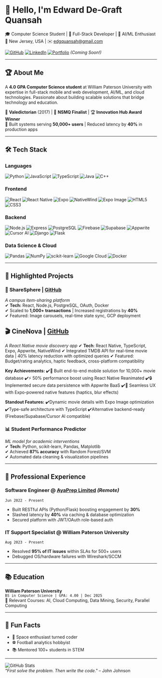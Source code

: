 # 👋 Hello, I'm Edward De-Graft Quansah 

🎓 Computer Science Student | 🚀 Full-Stack Developer | 🧠 AI/ML Enthusiast  
📍 New Jersey, USA | ✉️ [edgquansah@gmail.com](mailto:edgquansah@gmail.com)  

[![GitHub](https://img.shields.io/badge/GitHub-ede--graft-181717?logo=github)](https://github.com/ede-graft)
[![LinkedIn](https://img.shields.io/badge/LinkedIn-De--Graft-0A66C2?logo=linkedin)](https://linkedin.com/in/de-graft/)
[![Portfolio](https://img.shields.io/badge/🌐_Portfolio-Coming_Soon-FF7139?logo=react)](https://) *(Coming Soon!)*

---

## 🏆 About Me
A **4.0 GPA Computer Science student** at William Paterson University with expertise in full-stack mobile and web development, AI/ML, and cloud technologies. Passionate about building scalable solutions that bridge technology and education.  

🔹 **Valedictorian** (2017) | 🏅 **NSMQ Finalist** | 🏆 **Innovation Hub Award Winner**  
🔹 Built systems serving **50,000+ users** | Reduced latency by **40%** in production apps  

---

## 🛠️ Tech Stack

### **Languages**  
![Python](https://img.shields.io/badge/Python-3776AB?logo=python&logoColor=white)
![JavaScript](https://img.shields.io/badge/JavaScript-F7DF1E?logo=javascript&logoColor=black)
![TypeScript](https://img.shields.io/badge/TypeScript-3178C6?logo=typescript&logoColor=white)
![Java](https://img.shields.io/badge/Java-007396?logo=java&logoColor=white)
![C++](https://img.shields.io/badge/C++-00599C?logo=c%2B%2B&logoColor=white)

### **Frontend**  
![React](https://img.shields.io/badge/React-61DAFB?logo=react&logoColor=black)
![React Native](https://img.shields.io/badge/React_Native-0.79.3-61DAFB?logo=react&logoColor=white)
![Expo](https://img.shields.io/badge/Expo-53.0.10-000020?logo=expo&logoColor=white)
![NativeWind](https://img.shields.io/badge/NativeWind-4.1.23-06B6D4?logo=tailwind-css&logoColor=white)
![Expo Image](https://img.shields.io/badge/Expo_Image-2.2.0-000020?logo=expo&logoColor=white)
![HTML5](https://img.shields.io/badge/HTML5-E34F26?logo=html5&logoColor=white)
![CSS3](https://img.shields.io/badge/CSS3-1572B6?logo=css3&logoColor=white)

### **Backend**  
![Node.js](https://img.shields.io/badge/Node.js-339933?logo=node.js&logoColor=white)
![Express](https://img.shields.io/badge/Express-000000?logo=express&logoColor=white)
![PostgreSQL](https://img.shields.io/badge/SQL-4479A1?logo=postgresql&logoColor=white)
![Firebase](https://img.shields.io/badge/Firebase-FFCA28?logo=firebase&logoColor=black)
![Supabase](https://img.shields.io/badge/Supabase-3ECF8E?logo=supabase&logoColor=white)
![Appwrite](https://img.shields.io/badge/Appwrite-0.9.2-F02E65?logo=appwrite&logoColor=white)
![Cursor AI](https://img.shields.io/badge/Cursor_AI-000000?logo=cursor&logoColor=white)
![Django](https://img.shields.io/badge/Django-092E20?logo=django&logoColor=white)
![Flask](https://img.shields.io/badge/Flask-000000?logo=flask&logoColor=white)

### **Data Science & Cloud**  
![Pandas](https://img.shields.io/badge/Pandas-150458?logo=pandas&logoColor=white)
![NumPy](https://img.shields.io/badge/NumPy-013243?logo=numpy&logoColor=white)
![scikit-learn](https://img.shields.io/badge/scikit--learn-F7931E?logo=scikit-learn&logoColor=white)
![Google Cloud](https://img.shields.io/badge/GCP-4285F4?logo=google-cloud&logoColor=white)
![Docker](https://img.shields.io/badge/Docker-2496ED?logo=docker&logoColor=white)

---

## 💼 Highlighted Projects

### 🚀 **ShareSphere** | [GitHub](https://github.com/ede-graft/ShareSphere)  
*A campus item-sharing platform*  
✔ **Tech:** React, Node.js, PostgreSQL, OAuth, Docker  
✔ Scaled to **1,000+ transactions** | Increased registrations by **40%**  
✔ Featured: Image carousels, real-time state sync, GCP deployment  

## 🎬 CineNova | [GitHub](https://github.com/ede-graft/CineNova)
*A React Native movie discovery app*
✔ **Tech**: React Native, TypeScript, Expo, Appwrite, NativeWind
✔ Integrated TMDB API for real-time movie data | 40% latency reduction with optimized queries
✔ Featured: Budget/rating analytics, haptic feedback, cross-platform compatibility

**Key Achievements:**
✔️🎥 Built end-to-end mobile solution for 10,000+ movie database
✔️⚡ 50% performance boost using React Native Reanimated
✔️🔒 Implemented secure data persistence with Appwrite BaaS
✔️📱 Seamless UX with Expo-powered native features (haptics, blur effects)

**Standout Features:**
✔️Dynamic movie details with Expo Image optimization
✔️Type-safe architecture with TypeScript
✔️Alternative backend-ready (Firebase/Supabase/Cursor AI compatible)

### 📊 **Student Performance Predictor**  
*ML model for academic interventions*  
✔ **Tech:** Python, scikit-learn, Pandas, Matplotlib  
✔ Achieved **87% accuracy** with Random Forest/SVM  
✔ Automated data cleaning & visualization pipelines  

---

## 🏢 Professional Experience

### **Software Engineer** @ [AyaPrep Limited](https://ayaprep.com) *(Remote)*  
`Jun 2022 - Present`  
- Built RESTful APIs (Python/Flask) boosting engagement by **30%**  
- Slashed latency by **40%** via caching & database optimization  
- Secured platform with JWT/OAuth role-based auth  

### **IT Support Specialist** @ William Paterson University  
`Aug 2023 - Present`  
- Resolved **95% of IT issues** within SLAs for 500+ users  
- Debugged OS/hardware failures with Wireshark/SCCM  

---

## 📚 Education  
**William Paterson University**  
`BS in Computer Science | GPA: 4.00 | Dec 2025`  
📖 Relevant Courses: AI, Cloud Computing, Data Mining, Security, Parallel Computing  

---

## 🌟 Fun Facts  
- 🎹 Space enthusiast turned coder  
- ⚽ Football analytics hobbyist  
- 📚 Mentored 100+ students in STEM  

---

![GitHub Stats](https://github-readme-stats.vercel.app/api?username=ede-graft&show_icons=true&theme=radical)  
*"First solve the problem. Then write the code."* – John Johnson  

